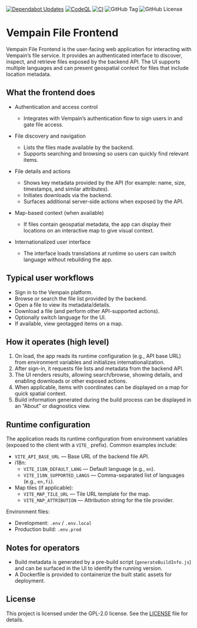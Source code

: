 [![Dependabot Updates](https://github.com/Vempain/vempain-file-frontend/actions/workflows/dependabot/dependabot-updates/badge.svg)](https://github.com/Vempain/vempain-file-frontend/actions/workflows/dependabot/dependabot-updates)
[![CodeQL](https://github.com/Vempain/vempain-file-frontend/actions/workflows/github-code-scanning/codeql/badge.svg)](https://github.com/Vempain/vempain-file-frontend/actions/workflows/github-code-scanning/codeql)
[![CI](https://github.com/Vempain/vempain-file-frontend/actions/workflows/ci.yaml/badge.svg)](https://github.com/Vempain/vempain-file-frontend/actions/workflows/ci.yaml)
![GitHub Tag](https://img.shields.io/github/v/tag/Vempain/vempain-file-frontend)
![GitHub License](https://img.shields.io/github/license/Vempain/vempain-file-frontend?color=green)

# Vempain File Frontend


Vempain File Frontend is the user-facing web application for interacting with Vempain’s file service. It provides an authenticated interface to discover, inspect, and retrieve files exposed by the backend API. The UI supports multiple languages and can present geospatial context for files that include location metadata.

## What the frontend does

- Authentication and access control
  - Integrates with Vempain’s authentication flow to sign users in and gate file access.

- File discovery and navigation
  - Lists the files made available by the backend.
  - Supports searching and browsing so users can quickly find relevant items.

- File details and actions
  - Shows key metadata provided by the API (for example: name, size, timestamps, and similar attributes).
  - Initiates downloads via the backend.
  - Surfaces additional server-side actions when exposed by the API.

- Map-based context (when available)
  - If files contain geospatial metadata, the app can display their locations on an interactive map to give visual context.

- Internationalized user interface
  - The interface loads translations at runtime so users can switch language without rebuilding the app.

## Typical user workflows

- Sign in to the Vempain platform.
- Browse or search the file list provided by the backend.
- Open a file to view its metadata/details.
- Download a file (and perform other API-supported actions).
- Optionally switch language for the UI.
- If available, view geotagged items on a map.

## How it operates (high level)

1. On load, the app reads its runtime configuration (e.g., API base URL) from environment variables and initializes internationalization.
2. After sign-in, it requests file lists and metadata from the backend API.
3. The UI renders results, allowing search/browse, showing details, and enabling downloads or other exposed actions.
4. When applicable, items with coordinates can be displayed on a map for quick spatial context.
5. Build information generated during the build process can be displayed in an “About” or diagnostics view.

## Runtime configuration

The application reads its runtime configuration from environment variables (exposed to the client with a `VITE_` prefix). Common examples include:

- `VITE_API_BASE_URL` — Base URL of the backend file API.
- i18n:
  - `VITE_I18N_DEFAULT_LANG` — Default language (e.g., `en`).
  - `VITE_I18N_SUPPORTED_LANGS` — Comma-separated list of languages (e.g., `en,fi`).
- Map tiles (if applicable):
  - `VITE_MAP_TILE_URL` — Tile URL template for the map.
  - `VITE_MAP_ATTRIBUTION` — Attribution string for the tile provider.

Environment files:
- Development: `.env` / `.env.local`
- Production build: `.env.prod`

## Notes for operators

- Build metadata is generated by a pre-build script (`generateBuildInfo.js`) and can be surfaced in the UI to identify the running version.
- A Dockerfile is provided to containerize the built static assets for deployment.

## License

This project is licensed under the GPL-2.0 license. See the [LICENSE](./LICENSE) file for details.
